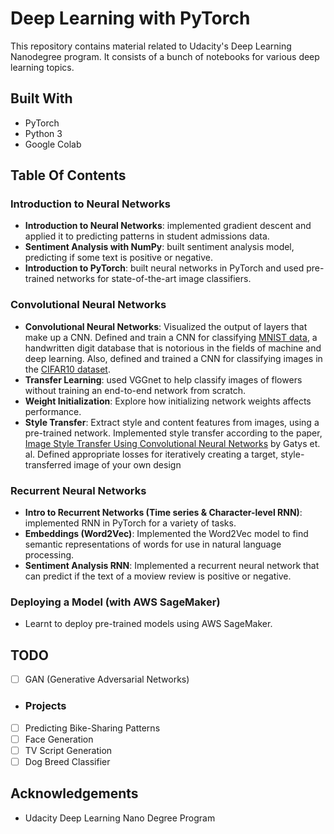 # Deep Learning with PyTorch
This repository contains material related to Udacity's Deep Learning Nanodegree program. It consists of a bunch of notebooks for various deep learning topics.

## Built With
- PyTorch
- Python 3
- Google Colab

## Table Of Contents
### Introduction to Neural Networks
* **Introduction to Neural Networks**: implemented gradient descent and applied it to predicting patterns in student admissions data.
* **Sentiment Analysis with NumPy**: built sentiment analysis model, predicting if some text is positive or negative.
* **Introduction to PyTorch**: built neural networks in PyTorch and used pre-trained networks for state-of-the-art image classifiers.

### Convolutional Neural Networks

* **Convolutional Neural Networks**: Visualized the output of layers that make up a CNN. Defined and train a CNN for classifying [MNIST data](https://en.wikipedia.org/wiki/MNIST_database), a handwritten digit database that is notorious in the fields of machine and deep learning. Also, defined and trained a CNN for classifying images in the [CIFAR10 dataset](https://www.cs.toronto.edu/~kriz/cifar.html).
* **Transfer Learning**: used VGGnet to help classify images of flowers without training an end-to-end network from scratch.
* **Weight Initialization**: Explore how initializing network weights affects performance.
* **Style Transfer**: Extract style and content features from images, using a pre-trained network. Implemented style transfer according to the paper, [Image Style Transfer Using Convolutional Neural Networks](https://www.cv-foundation.org/openaccess/content_cvpr_2016/papers/Gatys_Image_Style_Transfer_CVPR_2016_paper.pdf) by Gatys et. al. Defined appropriate losses for iteratively creating a target, style-transferred image of your own design

### Recurrent Neural Networks

* **Intro to Recurrent Networks (Time series & Character-level RNN)**: implemented RNN in PyTorch for a variety of tasks.
* **Embeddings (Word2Vec)**: Implemented the Word2Vec model to find semantic representations of words for use in natural language processing.
* **Sentiment Analysis RNN**: Implemented a recurrent neural network that can predict if the text of a moview review is positive or negative.

### Deploying a Model (with AWS SageMaker)

* Learnt to deploy pre-trained models using AWS SageMaker.

## TODO
- [ ] GAN (Generative Adversarial Networks)
- ### Projects 
- [ ] Predicting Bike-Sharing Patterns
- [ ] Face Generation
- [ ] TV Script Generation
- [ ] Dog Breed Classifier
  
## Acknowledgements
- Udacity Deep Learning Nano Degree Program
